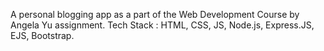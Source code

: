 A personal blogging app as a part of the Web Development Course by Angela Yu assignment. Tech Stack : HTML, CSS, JS, Node.js, Express.JS, EJS, Bootstrap.

